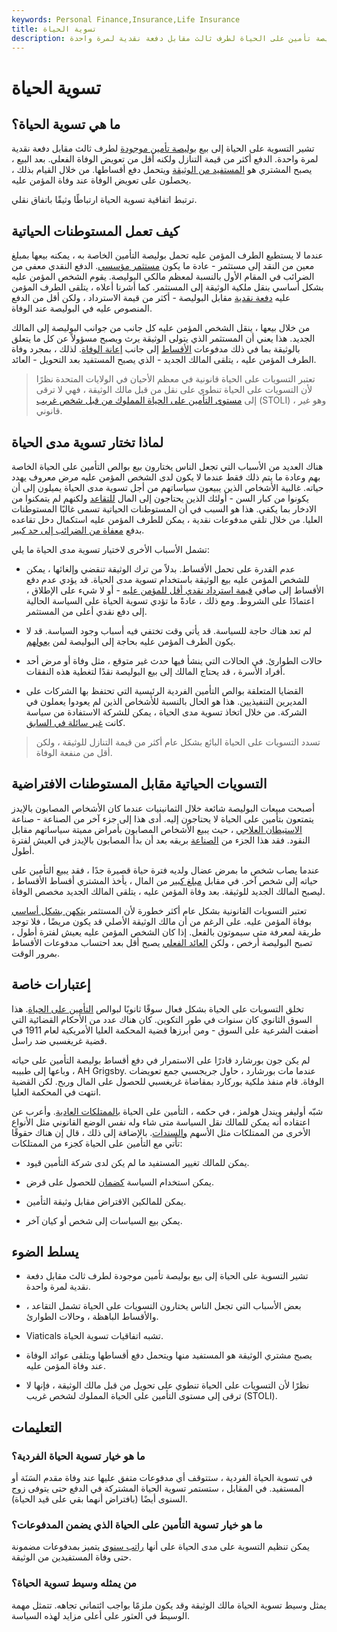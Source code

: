 ```yaml
---
keywords: Personal Finance,Insurance,Life Insurance
title: تسوية الحياة
description: التسوية على الحياة هي بيع بوليصة تأمين على الحياة لطرف ثالث مقابل دفعة نقدية لمرة واحدة.
---
```


# تسوية الحياة
## ما هي تسوية الحياة؟

تشير التسوية على الحياة إلى بيع [بوليصة تأمين موجودة](/insurance) لطرف ثالث مقابل دفعة نقدية لمرة واحدة. الدفع أكثر من قيمة التنازل ولكنه أقل من تعويض الوفاة الفعلي. بعد البيع ، يصبح المشتري هو [المستفيد من الوثيقة](/beneficiary) ويتحمل دفع أقساطها. من خلال القيام بذلك ، يحصلون على تعويض الوفاة عند وفاة المؤمن عليه.

ترتبط اتفاقية تسوية الحياة ارتباطًا وثيقًا باتفاق نقلي.

## كيف تعمل المستوطنات الحياتية

عندما لا يستطيع الطرف المؤمن عليه تحمل بوليصة التأمين الخاصة به ، يمكنه بيعها بمبلغ معين من النقد إلى مستثمر - عادة ما يكون [مستثمر مؤسسي](/institutionalinvestor). الدفع النقدي معفى من الضرائب في المقام الأول بالنسبة لمعظم مالكي البوليصة. يقوم الشخص المؤمن عليه بشكل أساسي بنقل ملكية الوثيقة إلى المستثمر. كما أشرنا أعلاه ، يتلقى الطرف المؤمن عليه [دفعة نقدية](/payment) مقابل البوليصة - أكثر من قيمة الاسترداد ، ولكن أقل من الدفع المنصوص عليه في البوليصة عند الوفاة.

من خلال بيعها ، ينقل الشخص المؤمن عليه كل جانب من جوانب البوليصة إلى المالك الجديد. هذا يعني أن المستثمر الذي يتولى الوثيقة يرث ويصبح مسؤولاً عن كل ما يتعلق بالوثيقة بما في ذلك مدفوعات [الأقساط](/premium) إلى جانب [إعانة الوفاة](/deathbenefit). لذلك ، بمجرد وفاة الطرف المؤمن عليه ، يتلقى المالك الجديد - الذي يصبح المستفيد بعد التحويل - العائد.

> تعتبر التسويات على الحياة قانونية في معظم الأحيان في الولايات المتحدة نظرًا لأن التسويات على الحياة تنطوي على نقل من قبل مالك الوثيقة ، فهي لا ترقى إلى [مستوى التأمين على الحياة المملوك من قبل شخص غريب](/stranger-owned-life-insurance-stoli) (STOLI) ، وهو غير قانوني.

>

## لماذا تختار تسوية مدى الحياة

هناك العديد من الأسباب التي تجعل الناس يختارون بيع بوالص التأمين على الحياة الخاصة بهم وعادة ما يتم ذلك فقط عندما لا يكون لدى الشخص المؤمن عليه مرض معروف يهدد حياته. غالبية الأشخاص الذين يبيعون سياساتهم من أجل تسوية مدى الحياة يميلون إلى أن يكونوا من كبار السن - أولئك الذين يحتاجون إلى المال [للتقاعد](/retirement) ولكنهم لم يتمكنوا من الادخار بما يكفي. هذا هو السبب في أن المستوطنات الحياتية تسمى غالبًا المستوطنات العليا. من خلال تلقي مدفوعات نقدية ، يمكن للطرف المؤمن عليه استكمال دخل تقاعده بدفع [معفاة من الضرائب إلى حد كبير](/tax-free).

تشمل الأسباب الأخرى لاختيار تسوية مدى الحياة ما يلي:

- عدم القدرة على تحمل الأقساط. بدلاً من ترك الوثيقة تنقضي وإلغائها ، يمكن للشخص المؤمن عليه بيع الوثيقة باستخدام تسوية مدى الحياة. قد يؤدي عدم دفع الأقساط إلى صافي [قيمة استرداد نقدي أقل للمؤمن عليه](/cashsurrendervalue) - أو لا شيء على الإطلاق ، اعتمادًا على الشروط. ومع ذلك ، عادةً ما تؤدي تسوية الحياة على السياسة الحالية إلى دفع نقدي أعلى من المستثمر.

- لم تعد هناك حاجة للسياسة. قد يأتي وقت تختفي فيه أسباب وجود السياسة. قد لا يكون الطرف المؤمن عليه بحاجة إلى البوليصة لمن [يعولهم](/dependent).

- حالات الطوارئ. في الحالات التي ينشأ فيها حدث غير متوقع ، مثل وفاة أو مرض أحد أفراد الأسرة ، قد يحتاج المالك إلى بيع البوليصة نقدًا لتغطية هذه النفقات.

- القضايا المتعلقة بوالص التأمين الفردية الرئيسية التي تحتفظ بها الشركات على المديرين التنفيذيين. هذا هو الحال بالنسبة للأشخاص الذين لم يعودوا يعملون في الشركة. من خلال اتخاذ تسوية مدى الحياة ، يمكن للشركة الاستفادة من سياسة كانت [غير سائلة في السابق](/illiquid).

> تسدد التسويات على الحياة البائع بشكل عام أكثر من قيمة التنازل للوثيقة ، ولكن أقل من منفعة الوفاة.

>

## التسويات الحياتية مقابل المستوطنات الافتراضية

أصبحت مبيعات البوليصة شائعة خلال الثمانينيات عندما كان الأشخاص المصابون بالإيدز يتمتعون بتأمين على الحياة لا يحتاجون إليه. أدى هذا إلى جزء آخر من الصناعة - صناعة [الاستيطان العلاجي](/viaticalsettlement) ، حيث يبيع الأشخاص المصابون بأمراض مميتة سياساتهم مقابل النقود. فقد هذا الجزء من [الصناعة](/industry) بريقه بعد أن بدأ المصابون بالإيدز في العيش لفترة أطول.

عندما يصاب شخص ما بمرض عضال ولديه فترة حياة قصيرة جدًا ، فقد يبيع التأمين على حياته إلى شخص آخر. في مقابل [مبلغ كبير](/lump-sum-payment) من المال ، يأخذ المشتري أقساط الأقساط ، ليصبح المالك الجديد للوثيقة. بعد وفاة المؤمن عليه ، يتلقى المالك الجديد مخصص الوفاة.

تعتبر التسويات القانونية بشكل عام أكثر خطورة لأن المستثمر [يتكهن بشكل أساسي](/speculation) بوفاة المؤمن عليه. على الرغم من أن مالك الوثيقة الأصلي قد يكون مريضًا ، فلا توجد طريقة لمعرفة متى سيموتون بالفعل. إذا كان الشخص المؤمن عليه يعيش لفترة أطول ، تصبح البوليصة أرخص ، ولكن [العائد الفعلي](/return) يصبح أقل بعد احتساب مدفوعات الأقساط بمرور الوقت.

## إعتبارات خاصة

تخلق التسويات على الحياة بشكل فعال سوقًا ثانويًا لبوالص [التأمين على الحياة](/stranger-owned-life-insurance-stoli). هذا السوق الثانوي كان سنوات في طور التكوين. كان هناك عدد من الأحكام القضائية التي أضفت الشرعية على السوق - ومن أبرزها قضية المحكمة العليا الأمريكية لعام 1911 في قضية غريغسبي ضد راسل.

لم يكن جون بورشارد قادرًا على الاستمرار في دفع أقساط بوليصة التأمين على حياته وباعها إلى طبيبه ، AH Grigsby. عندما مات بورشارد ، حاول جريجسبي جمع تعويضات الوفاة. قام منفذ ملكية بوركارد بمقاضاة غريغسبي للحصول على المال وربح. لكن القضية انتهت في المحكمة العليا.

شبّه أوليفر ويندل هولمز ، في حكمه ، التأمين على الحياة [بالممتلكات العادية](/property). وأعرب عن اعتقاده أنه يمكن للمالك نقل السياسة متى شاء وله نفس الوضع القانوني مثل الأنواع الأخرى من الممتلكات مثل الأسهم [والسندات](/bond). بالإضافة إلى ذلك ، قال إن هناك حقوقًا تأتي مع التأمين على الحياة كجزء من الممتلكات:

- يمكن للمالك تغيير المستفيد ما لم يكن لدى شركة التأمين قيود.

- يمكن استخدام السياسة [كضمان](/collateral) للحصول على قرض.

- يمكن للمالكين الاقتراض مقابل وثيقة التأمين.

- يمكن بيع السياسات إلى شخص أو كيان آخر.

## يسلط الضوء

- تشير التسوية على الحياة إلى بيع بوليصة تأمين موجودة لطرف ثالث مقابل دفعة نقدية لمرة واحدة.

- بعض الأسباب التي تجعل الناس يختارون التسويات على الحياة تشمل التقاعد ، والأقساط الباهظة ، وحالات الطوارئ.

- Viaticals تشبه اتفاقيات تسوية الحياة.

- يصبح مشتري الوثيقة هو المستفيد منها ويتحمل دفع أقساطها ويتلقى عوائد الوفاة عند وفاة المؤمن عليه.

- نظرًا لأن التسويات على الحياة تنطوي على تحويل من قبل مالك الوثيقة ، فإنها لا ترقى إلى مستوى التأمين على الحياة المملوك لشخص غريب (STOLI).

## التعليمات

### ما هو خيار تسوية الحياة الفردية؟

في تسوية الحياة الفردية ، ستتوقف أي مدفوعات متفق عليها عند وفاة مقدم السَنَة أو المستفيد. في المقابل ، ستستمر تسوية الحياة المشتركة في الدفع حتى يتوفى زوج السنوى أيضًا (بافتراض أنهما بقي على قيد الحياة).

### ما هو خيار تسوية التأمين على الحياة الذي يضمن المدفوعات؟

يمكن تنظيم التسوية على مدى الحياة على أنها [راتب سنوي](/annuity) يتميز بمدفوعات مضمونة حتى وفاة المستفيدين من الوثيقة.

### من يمثله وسيط تسوية الحياة؟

يمثل وسيط تسوية الحياة مالك الوثيقة وقد يكون ملزمًا بواجب ائتماني تجاهه. تتمثل مهمة الوسيط في العثور على أعلى مزايد لهذه السياسة.

